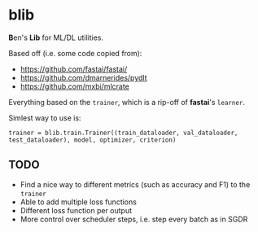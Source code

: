 # blib
**B**en's **Lib** for ML/DL utilities. 

Based off (i.e. some code copied from):
  - https://github.com/fastai/fastai/
  - https://github.com/dmarnerides/pydlt
  - https://github.com/mxbi/mlcrate

Everything based on the `trainer`, which is a rip-off of __fastai__'s `learner`.

Simlest way to use is:

`trainer = blib.train.Trainer((train_dataloader, val_dataloader, test_dataloader), model, optimizer, criterion)`

## TODO

  - Find a nice way to different metrics (such as accuracy and F1) to the `trainer`
  - Able to add multiple loss functions
  - Different loss function per output
  - More control over scheduler steps, i.e. step every batch as in SGDR